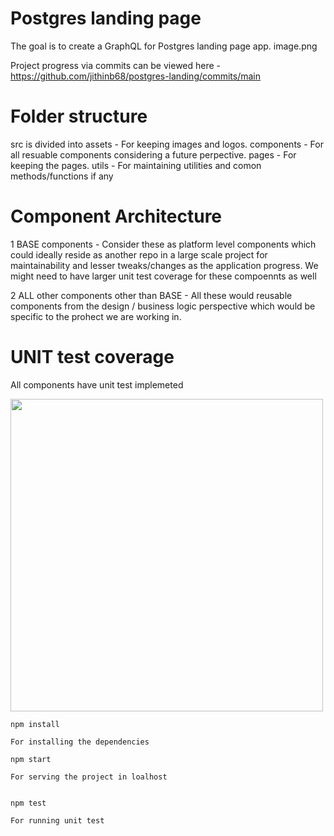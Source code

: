 # Postgres landing page

The goal is to create a GraphQL for Postgres landing page app.
image.png 

Project progress via commits can be viewed here - https://github.com/jithinb68/postgres-landing/commits/main

# Folder structure

src is divided into 
assets - For keeping images and logos. 
components - For all resuable components considering a future perpective.
pages - For keeping the pages.
utils - For maintaining utilities and comon methods/functions if any

# Component Architecture

1 BASE components - Consider these as platform level components which could ideally reside as another repo in a large scale project for maintainability and lesser tweaks/changes as the application progress. We might need to have larger unit test coverage for these compoennts as well

2 ALL other components other than BASE - All these would reusable components from the design / business logic perspective which would be specific to the prohect we are working  in.

# UNIT test coverage

All components have unit test implemeted

<img src="https://ibb.co/GRB4v18" width="500">

```
npm install

For installing the dependencies

```
```
npm start

For serving the project in loalhost

```
```

npm test

For running unit test


```